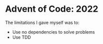 # Advent of Code: 2022

The limitations I gave myself was to:

- Use no dependencies to solve problems
- Use TDD
